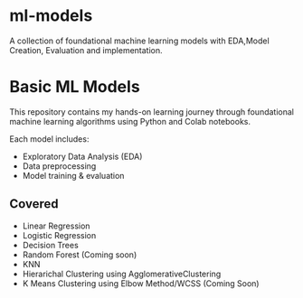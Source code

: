 # ml-models
A collection of foundational machine learning models with EDA,Model Creation, Evaluation and implementation.
# Basic ML Models

This repository contains my hands-on learning journey through foundational machine learning algorithms using Python and Colab notebooks.

Each model includes:
- Exploratory Data Analysis (EDA)
- Data preprocessing
- Model training & evaluation

## Covered
- Linear Regression
- Logistic Regression
- Decision Trees 
- Random Forest (Coming soon)
- KNN
- Hierarichal Clustering using AgglomerativeClustering
- K Means Clustering using Elbow Method/WCSS (Coming Soon)
